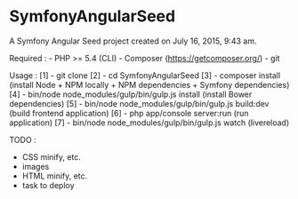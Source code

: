 SymfonyAngularSeed
==================

A Symfony Angular Seed project created on July 16, 2015, 9:43 am.

Required :
    - PHP >= 5.4 (CLI)
    - Composer (https://getcomposer.org/)
    - git

Usage :
    [1] - git clone
    [2] - cd SymfonyAngularSeed
    [3] - composer install (install Node + NPM locally + NPM dependencies + Symfony dependencies)
    [4] - bin/node node_modules/gulp/bin/gulp.js install (install Bower dependencies)
    [5] - bin/node node_modules/gulp/bin/gulp.js build:dev (build frontend application)
    [6] - php app/console server:run (run application)
    [7] - bin/node node_modules/gulp/bin/gulp.js watch (livereload)

 TODO :
  - CSS minify, etc.
  - images
  - HTML minify, etc.
  - task to deploy

